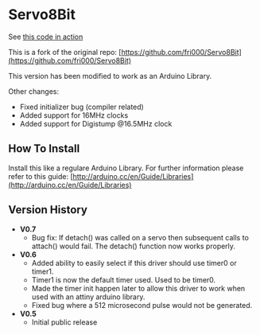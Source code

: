 Servo8Bit
=========

See [this code in action](https://www.youtube.com/watch?v=UvY2BeQav8k)

This is a fork of the original repo: [https://github.com/fri000/Servo8Bit](https://github.com/fri000/Servo8Bit)

This version has been modified to work as an Arduino Library.

Other changes:

 * Fixed initializer bug (compiler related)
 * Added support for 16MHz clocks
 * Added support for Digistump @16.5MHz clock



How To Install
--------------

Install this like a regulare Arduino Library. For further information please refer to this guide: [http://arduino.cc/en/Guide/Libraries](http://arduino.cc/en/Guide/Libraries)


Version History
---------------

 * **V0.7**	
 	* Bug fix: If detach() was called on a servo then subsequent calls to attach() would fail.
          The detach() function now works properly.
 * **V0.6** 
    * Added ability to easily select if this driver should use timer0 or
	  timer1.
	* Timer1 is now the default timer used. Used to be timer0.
	* Made the timer init happen later to allow this driver to work when
	  used with an attiny arduino library.
	* Fixed bug where a 512 microsecond pulse would not be generated.
 * **V0.5**
 	* Initial public release


